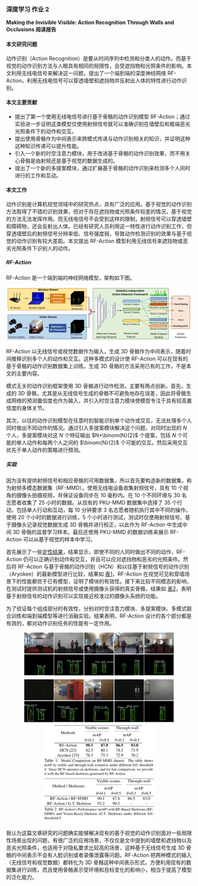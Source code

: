 ### 深度学习 作业 2

**Making the Invisible Visible: Action Recognition Through Walls and Occlusions 阅读报告** 

#### 本文研究问题

动作识别（Action Recognition）是要从时间序列中检测和分类人的动作。而基于视觉的动作识别方法与人眼具有相同的局限性，会受遮挡物和光照条件的影响。本文利用无线电信号来解决这一问题，提出了一个端到端的深度神经网络 RF-Action，利用无线电信号可以穿透墙壁和遮挡物并反射出人体的特性进行动作识别。

#### 本文主要贡献

- 提出了第一个使用无线电信号进行基于骨骼的动作识别模型 RF-Action；通过实验进一步证明这类模型仅使用射频信号就可以准确识别在墙壁后和极端恶劣光照条件下的动作和交互。
- 提出使用骨骼作为中间表示来跨模式传递与动作识别相关的知识，并证明这种这种知识传递可以提升性能。
- 引入一个新的时空注意力模块，用于改进基于骨骼的动作识别效果，而不用关心骨骼是由射频还是基于视觉的数据生成的。
- 提出了一个新的多提案模块，通过扩展基于骨骼的动作识别来检测多个人同时进行的工作和互动。

#### 本文工作

动作识别是计算机视觉领域中的研究热点，具有广泛的应用。基于视觉的动作识别方法取得了不错的识别效果，但对于存在遮挡物或光照条件较差的情况，基于视觉的方法无法发挥作用。而无线电信号不会受到这样的限制，射频信号可以穿透墙壁和障碍物，还会反射出人体。已经有研究人员利用这一特性进行动作识别工作，但穿透墙壁后的射频信号分辨率低、信号强度弱，导致动作检测识别的效果与基于视觉的动作识别有较大差距。本文提出 RF-Action 模型利用无线信号来遮挡物或恶劣光照条件下识别人的动作。

##### RF-Action

RF-Action 是一个端到端的神经网络模型，架构如下图。

<img src="image-20210519201400290.png" alt="image-20210519201400290" style="zoom: 50%;" />

RF-Action 以无线信号或视觉数据作为输入，生成 3D 骨骼作为中间表示，随着时间推移识别多个人的动作和交互。这种多模式的设计使 RF-Action 可以在现有的基于骨骼的动作识别数据集上训练。生成 3D 骨骼的方法采用已有的工作，不是本文的主要内容。

模式无关的动作识别框架使用 3D 骨骼进行动作检测，主要有两点创新。首先，生成的 3D 骨骼，尤其是从无线信号生成的骨骼不可避免地存在误差，因此将骨骼生成网络的预测置信度也作为输入，并引入时空注意力模块使模型专注于具有较高置信度的身体关节。

其次，以往的动作识别模型在任意时刻智能识别单个动作或交互，无法处理多个人同时做出不同动作的情况。通过引入多提案模块解决这个问题，对同时出现的 $N$ 个人，多提案模块对这 $N$ 个特征输出 $N+\binom{N}{2}$ 个提案，包括 $N$ 个可能的单人动作和每两个人之间的 $\binom{N}{2}$ 个可能的交互。然后采用交互优先于单人动作的策略进行预测。

##### 实验

因为没有提供射频信号和相应骨骼的可用数据集，所以首先要构造新的数据集，称为射频多模态数据集（RF-MMD）。使用无线电设备收集射频信号，具有 10 个视角的摄像头拍摄视频，并保证设备同步在 10 毫秒内。在 10 个不同环境与 30 名志愿者收集了 25 小时的数据。从现有的 PKU-MMD 数据集中选择了 35 个行动，包括单人行动和互动，每 10 分钟要求 3 名志愿者随机执行其中不同的操作。使用 20 个小时的数据进行训练，5 个小时进行测试，测试时仅使用射频信号。基于摄像头记录视觉数据生成 3D 骨骼并进行校正，以此作为 RF-Action 中生成中间 3D 骨骼的监督学习样本。最后还使用 PKU-MMD 的数据训练来展示 RF-Action 可以从基于视觉的样本中学习。

首先展示了一些[定性结果](#qualitative_result)，结果显示，即使不同的人同时做出不同的动作，RF-Action 仍可以正确识别动作和交互，并且可以应对遮挡物和恶劣的光照条件。然后将 RF-Action 与基于骨骼的动作识别（HCN）和以往基于射频信号的动作识别（Aryokee）的最新模型进行比较，结果如 [表1](#table_1)，RF-Action 在视觉可见和穿墙场景下的性能都优于已有模型，证明了模块的有效性。接下来比较不同模态的影响，在测试时提供测试机的射频信号或使用摄像头获得的真实骨骼，结果如 [表2](#table_2)，表明基于射频信号的动作识别可以实现接近校准过的摄像头系统的功能。

为了验证每个组成部分的有效性，分别对时空注意力模块、多提案模块、多模式联合训练和端到端模型等进行消融实验。结果表明，RF-Action 设计的各个部分都是有效的，都对动作识别任务的性能有一定作用。

<center class="half">
<img id="qualitative_result" src="image-20210519224827085.png" alt="image-20210519224827085" style="zoom: 40%;" />
<img id="table_1" src="image-20210518230448185.png" alt="image-20210518230448185" style="zoom:50%;" />
<img id="table_2" src="image-20210518230735811.png" alt="image-20210518230735811" style="zoom:50%;" />
</center>

我认为这篇文章研究的问题确实能够解决现有的基于视觉的动作识别面对一些局限性场景出现的问题，有很广泛的应用场景，不仅仅是文中提到的墙壁和遮挡物以及恶劣光照条件，也适用于对隐私要求比较高的场景，这种基于无线信号生成 3D 骨骼的中间表示不会有人脸识别或者录像泄露等问题。RF-Action 把两种模式的输入（无线信号和视觉数据）都转化为 3D 骨骼这种中间表示形式，方便利用现有的数据集进行训练，而且使用骨骼表示受环境和目标变化的影响小，相当于提高了模型的泛化能力。
